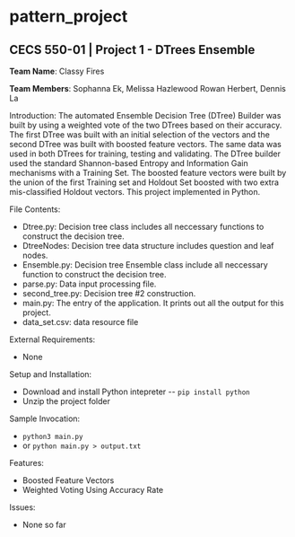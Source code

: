 # pattern_project

## CECS 550-01 | Project 1 - DTrees Ensemble

**Team Name**: Classy Fires

**Team Members**: Sophanna Ek, Melissa Hazlewood Rowan Herbert, Dennis La

Introduction: 
    The automated Ensemble Decision Tree (DTree) Builder was built by using a weighted vote of the two DTrees based on their accuracy. The first DTree was built with an initial selection of the vectors and the second DTree was built with boosted feature vectors. The same data was used in both DTrees for training, testing and validating. The DTree builder used the standard Shannon-based Entropy and Information Gain mechanisms with a Training Set. The boosted feature vectors were built by the union of the first Training set and Holdout Set boosted with two extra mis-classified Holdout vectors. This project implemented in Python. 

File Contents:
- Dtree.py: Decision tree class includes all neccessary functions to construct the decision tree. 
- DtreeNodes: Decision tree data structure includes question and leaf nodes. 
- Ensemble.py: Decision tree Ensemble class include all neccessary function to construct the decision tree.
- parse.py: Data input processing file.
- second_tree.py: Decision tree #2 construction.
- main.py: The entry of the application. It prints out all the output for this project. 
- data_set.csv: data resource file


External Requirements: 
- None

Setup and Installation:
- Download and install Python intepreter 
-- `pip install python`
- Unzip the project folder


Sample Invocation: 
- `python3 main.py`
- or `python main.py > output.txt`

Features:
- Boosted Feature Vectors
- Weighted Voting Using Accuracy Rate

Issues:
- None so far